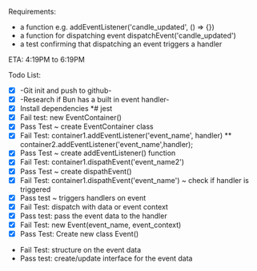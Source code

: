

Requirements:
 * a function e.g. addEventListener('candle_updated', () => {})
 * a function for dispatching event dispatchEvent('candle_updated')
 * a test confirming that dispatching an event triggers a handler

ETA: 4:19PM to 6:19PM

Todo List:
 * [x] -Git init and push to github-
 * [x] -Research if Bun has a built in event handler-
 * [x] Install dependencies
    *# jest
 * [x] Fail test: new EventContainer()
 * [x] Pass Test ~ create EventContainer class
 * [x] Fail Test: container1.addEventListener('event_name', handler)
    ** container2.addEventListener('event_name',handler);
 * [x] Pass Test ~ create addEventListener() function
 * [x] Fail Test: container1.dispathEvent('event_name2')
 * [x] Pass Test ~ create dispathEvent() 
 * [x] Fail Test: container1.dispathEvent('event_name') ~ check if handler is triggered
 * [x] Pass test ~ triggers handlers on event
 * [x] Fail Test: dispatch with data or event context
 * [x] Pass test: pass the event data to the handler
 * [x] Fail Test: new Event(event_name, event_context)
 * [x] Pass Test: Create new class Event()
 * Fail Test: structure on the event data
 * Pass test: create/update interface for the event data